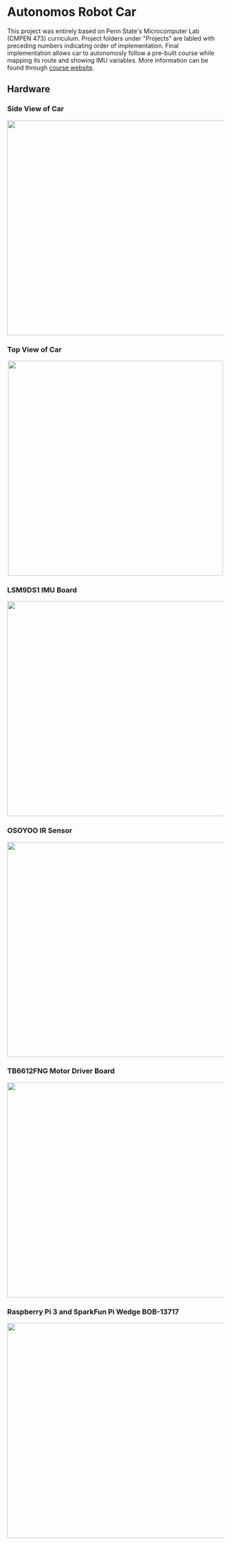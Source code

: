 # Autonomos Robot Car
This project was entirely based on Penn State's Microcomputer Lab (CMPEN 473) curriculum. Project folders under "Projects" are labled with preceding numbers indicating order of implementation. Final implementation allows car to autonomosly follow a pre-built course while mapping its route and showing IMU variables. More information can be found through 
 [course website](http://www.cse.psu.edu/~kxc104/class/cmpen473/20s/).


## Hardware

### Side View of Car
<p align="center">
  <img width="800" height="500" src="https://github.com/stevens34400/Autonomos_Robot_Car/blob/master/images/Car_Side.jpg">
</p>

### Top View of Car
<p align="center">
  <img width="500" height="500" src="https://github.com/stevens34400/Autonomos_Robot_Car/blob/master/images/Car_Top.jpg">
</p>

### LSM9DS1 IMU Board
<p align="center">
  <img width="800" height="500" src="https://github.com/stevens34400/Autonomos_Robot_Car/blob/master/images/IMU.jpg">
</p>

### OSOYOO IR Sensor
<p align="center">
  <img width="800" height="500" src="https://github.com/stevens34400/Autonomos_Robot_Car/blob/master/images/IR_Sensor.jpg">
</p>

### TB6612FNG Motor Driver Board
<p align="center">
  <img width="800" height="500" src="https://github.com/stevens34400/Autonomos_Robot_Car/blob/master/images/Motor_Driver.jpg">
</p>

### Raspberry Pi 3 and SparkFun Pi Wedge BOB-13717
<p align="center">
  <img width="800" height="500" src="https://github.com/stevens34400/Autonomos_Robot_Car/blob/master/images/Rpi3_Wedge.jpg">
</p>


